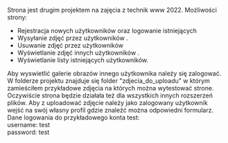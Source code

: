 Strona jest drugim projektem na zajęcia z technik www 2022.
Możliwości strony: 
- Rejestracja nowych użytkowników oraz logowanie istniejących
- Wysyłanie zdjęć przez użytkowników .
- Usuwanie zdjęć przez użytkowników 
- Wyświetlanie zdjęć innych użytkowników .
- Wyświetlanie listy istniejących użytkowników.

Aby wyswietlić galerie obrazów innego użytkownika należy się zalogować.
W folderze projektu znajduje się folder "zdjecia_do_uploadu" w którym zamieściłem przykładowe zdjęcia na których można wytestować strone.
Oczywiście strona będzie działała też dla wszystkich innych rozszerzeń plików.
Aby z uploadować zdjęcie należy jako zalogowany użytkownik wejść na swój własny profil gdzie znaleźć można odpowiedni formularz.
Dane logowania do przykładowego konta test:  
  username: test   
  password: test